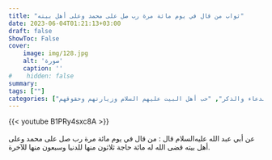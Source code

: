 ```yaml
---
title: "ثواب من قال في يوم مائة مرة رب صل على محمد وعلى أهل بيته"
date: 2023-06-04T01:21:13+03:00
draft: false
ShowToc: False
cover:
    image: img/128.jpg
    alt: 'صورة'
    caption: ''
#    hidden: false
summary: 
tags: [""]
categories: ["الدعاء والذكر", "حب أهل البيت عليهم السلام وزيارتهم وحقوقهم"]
---
```

{{< youtube B1PRy4sxc8A >}}  
 <br>
عن أبي
عبد الله عليه‌السلام قال : من قال في يوم مائة مرة رب صل على محمد وعلى أهل
بيته قضى الله له مائة حاجة ثلاثون منها للدنيا وسبعون منها للآخرة.


